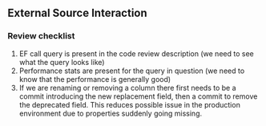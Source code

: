 ## External Source Interaction

### Review checklist

1. EF call query is present in the code review description (we need to see what the query looks like)
2. Performance stats are present for the query in question (we need to know that the performance is generally good)
3. If we are renaming or removing a column there first needs to be a commit introducing the new replacement field, then a commit to remove the deprecated field. This reduces possible issue in the production environment due to properties suddenly going missing.